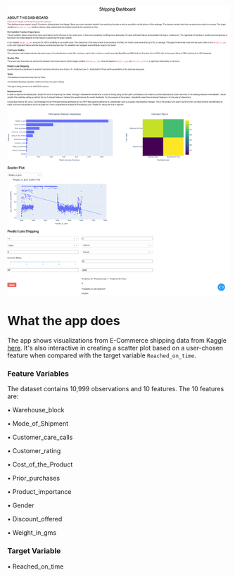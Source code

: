 ![Dashboard](./app_screenshot.png "Dashboard")

# What the app does
The app shows visualizations from E-Commerce shipping data from Kaggle
[here](https://www.kaggle.com/prachi13/customer-analytics). It's also
interactive in creating a scatter plot based on a user-chosen feature when
compared with the target variable `Reached_on_time`. 

### Feature Variables
The dataset contains 10,999 observations and 10 features. The 10 features are:

• Warehouse_block

• Mode_of_Shipment

• Customer_care_calls

• Customer_rating

• Cost_of_the_Product

• Prior_purchases

• Product_importance

• Gender

• Discount_offered

• Weight_in_gms

### Target Variable
• Reached_on_time


